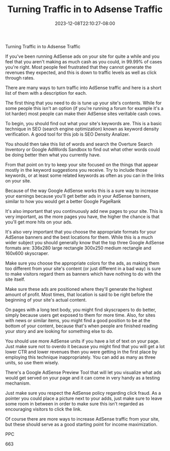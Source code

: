 ﻿---
title: "Turning Traffic in to Adsense Traffic"
date: 2023-12-08T22:10:27-08:00
description: "Adsense Tips for Web Success"
featured_image: "/images/Adsense.jpg"
tags: ["Adsense"]
---

Turning Traffic in to Adsense Traffic

If you've been running AdSense ads on your site for quite a while and you feel that you aren't making as much cash as you could, in 99.99% of cases you're right. Most people feel frustrated that they cannot generate the revenues they expected, and this is down to traffic levels as well as click through rates. 

There are many ways to turn traffic into AdSense traffic and here is a short list of them with a description for each.

The first thing that you need to do is tune up your site's contents. While for some people this isn't an option (if you're running a forum for example it's a lot harder) most people can make their AdSense sites veritable cash cows.

To begin, you should find out what your site's keywords are. This is a basic technique in SEO (search engine optimization) known as keyword density verification. A good tool for this job is SEO Density Analizer.

You should then take this list of words and search the Overture Search Inventory or Google AdWords Sandbox to find out what other words could be doing better then what you currently have. 

From that point on try to keep your site focused on the things that appear mostly in the keyword suggestions you receive. Try to include those keywords, or at least some related keywords as often as you can in the links on your site.

Because of the way Google AdSense works this is a sure way to increase your earnings because you'll get better ads in your AdSense banners, similar to how you would get a better Google PageRank

It's also important that you continuously add new pages to your site. This is very important, as the more pages you have, the higher the chance is that you'll get more hits on your ads.

It's also very important that you choose the appropriate formats for your AdSense banners and the best locations for them. While this is a much wider subject you should generally know that the top three Google AdSense formats are: 336x280 large rectangle 300x250 medium rectangle and 160x600 skyscraper.

Make sure you choose the appropriate colors for the ads, as making them too different from your site's content (or just different in a bad way) is sure to make visitors regard them as banners which have nothing to do with the site itself.

Make sure these ads are positioned where they'll generate the highest amount of profit. Most times, that location is said to be right before the beginning of your site's actual content.

On pages with a long text body, you might find skyscrapers to do better, simply because users get exposed to them for more time. Also, for sites with news or similar items, you might find a good position to be at the bottom of your content, because that's when people are finished reading your story and are looking for something else to do.

You should use more AdSense units if you have a lot of text on your page. Just make sure not to overdo it because you might find that you will get a lot lower CTR and lower revenues then you were getting in the first place by employing this technique inappropriately. You can add as many as three units, so use them wisely.

There's a Google AdSense Preview Tool that will let you visualize what ads would get served on your page and it can come in very handy as a testing mechanism.

Just make sure you respect the AdSense policy regarding click fraud. As a pointer you could place a picture next to your adds, just make sure to leave some room in between in order to make sure this isn't regarded as encouraging visitors to click the link.

Of course there are more ways to increase AdSense traffic from your site, but these should serve as a good starting point for income maximization. 

PPC

663

